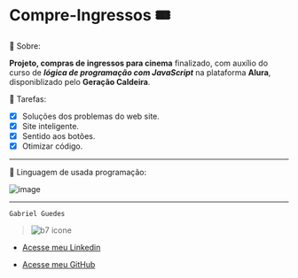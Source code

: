 # Compre-Ingressos 🎟️


🔖 Sobre:

**Projeto, compras de ingressos para cinema** finalizado, com auxílio do curso de _**lógica de programação com JavaScript**_ na plataforma **Alura**, disponiblizado pelo **Geração Caldeira**.



  📑 Tarefas: 
  
  - [x] Soluções dos problemas do web site.
  - [x] Site inteligente.
  - [x] Sentido aos botões.
  - [x] Otimizar código.

***

🚀 Linguagem de usada programação:

![image](https://github.com/byelziin/numero-secreto/assets/174073319/43a247ff-246a-4430-931a-ec5d6ca6d0e1)

***

    Gabriel Guedes


> ![b7 icone](https://github.com/user-attachments/assets/5ff168ec-fe6e-430f-aa16-171a5d226c34)



* [Acesse meu Linkedin](https://www.linkedin.com/in/gabriel-guedes-391155264/)

* [Acesse meu GitHub](https://github.com/byelziin)

